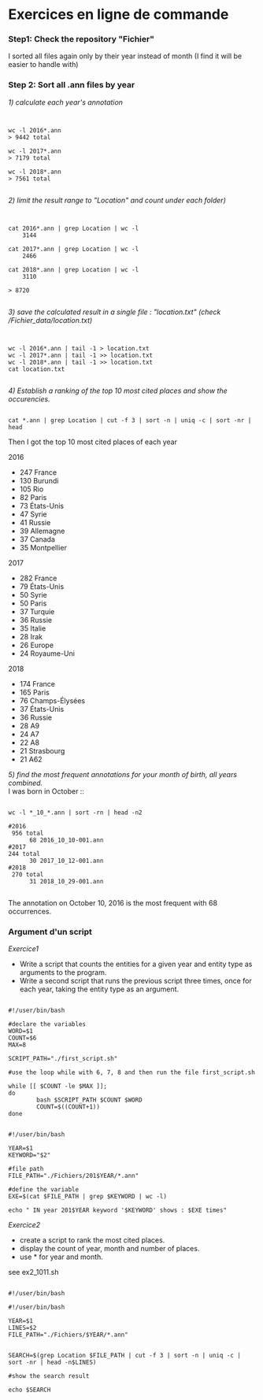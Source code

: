 # Exercices en ligne de commande

### Step1: Check the repository "Fichier"

I sorted all files again only by their year instead of month (I find it will be easier to handle with)

### Step 2: Sort all .ann files by year  
*1) calculate each year's annotation*  
<pre><code>

wc -l 2016*.ann
> 9442 total

wc -l 2017*.ann
> 7179 total

wc -l 2018*.ann
> 7561 total

</code></pre>
  
*2) limit the result range to "Location" and count under each folder)*  
<pre><code>

cat 2016*.ann | grep Location | wc -l
    3144

cat 2017*.ann | grep Location | wc -l
    2466

cat 2018*.ann | grep Location | wc -l
    3110

> 8720

</pre></code>
  
*3) save the calculated result in a single file : "location.txt" (check /Fichier_data/location.txt)*

<pre><code>

wc -l 2016*.ann | tail -1 > location.txt
wc -l 2017*.ann | tail -1 >> location.txt
wc -l 2018*.ann | tail -1 >> location.txt
cat location.txt

</pre></code>
  
*4) Establish a ranking of the top 10 most cited places and show the occurencies.*  
<pre><code>
cat *.ann | grep Location | cut -f 3 | sort -n | uniq -c | sort -nr | head
</pre></code>
Then I got the top 10 most cited places of each year

2016

- 247 France
- 130 Burundi
- 105 Rio
- 82 Paris
- 73 États-Unis
- 47 Syrie
- 41 Russie
- 39 Allemagne
- 37 Canada
- 35 Montpellier

2017

- 282 France
- 79 États-Unis
- 50 Syrie
- 50 Paris
- 37 Turquie
- 36 Russie
- 35 Italie
- 28 Irak
- 26 Europe
- 24 Royaume-Uni

2018

- 174 France
- 165 Paris
- 76 Champs-Élysées
- 37 États-Unis
- 36 Russie
- 28 A9
- 24 A7
- 22 A8
- 21 Strasbourg
- 21 A62
  
*5) find the most frequent annotations for your month of birth, all years combined.*  
I was born in October ::
<pre><code>
wc -l *_10_*.ann | sort -rn | head -n2

#2016
 956 total
      68 2016_10_10-001.ann
#2017
244 total
      30 2017_10_12-001.ann
#2018
 270 total
      31 2018_10_29-001.ann
     
</pre></code>
The annotation on October 10, 2016 is the most frequent with 68 occurrences.

### Argument d'un script
*Exercice1*   
- Write a script that counts the entities for a given year and entity type as arguments to the program.
- Write a second script that runs the previous script three times, once for each year, taking the entity type as an argument.
<pre><code>
#!/user/bin/bash

#declare the variables
WORD=$1   
COUNT=$6
MAX=8

SCRIPT_PATH="./first_script.sh"

#use the loop while with 6, 7, 8 and then run the file first_script.sh

while [[ $COUNT -le $MAX ]];
do
        bash $SCRIPT_PATH $COUNT $WORD
        COUNT=$((COUNT+1))
done
</pre></code>


<pre><code>
#!/user/bin/bash

YEAR=$1
KEYWORD="$2"

#file path
FILE_PATH="./Fichiers/201$YEAR/*.ann"

#define the variable
EXE=$(cat $FILE_PATH | grep $KEYWORD | wc -l)

echo " IN year 201$YEAR keyword '$KEYWORD' shows : $EXE times"
</pre></code>

*Exercice2*  
- create a script to rank the most cited places.
- display the count of year, month and number of places.
- use * for year and month.

see ex2_1011.sh

<pre><code>
#!/user/bin/bash

#!/user/bin/bash

YEAR=$1
LINES=$2
FILE_PATH="./Fichiers/$YEAR/*.ann"


SEARCH=$(grep Location $FILE_PATH | cut -f 3 | sort -n | uniq -c | sort -nr | head -n$LINES)

#show the search result

echo $SEARCH

</pre></code> 
